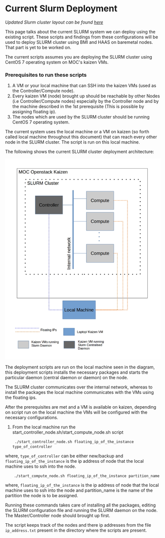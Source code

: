 # Current Slurm Deployment
*Updated Slurm cluster layout can be found [here](https://github.com/CCI-MOC/hpc/wiki/Current-Slurm-cluster)*

This page talks about the current SLURM system we can deploy using the existing script. These scripts and findings from these configurations will be used to deploy SLURM cluster using BMI and HAAS on baremetal nodes. That part is yet to be worked on.    

The current scripts assumes you are deploying the SLURM cluster using CentOS 7 operating system on MOC's kaizen VMs.  
  
### Prerequisites to run these scripts
1. A VM or your local machine that can SSH into the kaizen VMs (used as the Controller/Compute node).  
2. Every kaizen VM (node) brought up should be reachable by other Nodes (i.e Controller/Compute nodes) especially by the Controller node and by the machine described in the 1st prerequisite (This is possible by assigning floating ip).  
3. The nodes which are used by the SLURM cluster should be running CentOS 7 operating system.
  
The current system uses the local machine or a VM on kaizen (so forth called local machine throughout this document) that can reach every other node in the SLURM cluster. The script is run on this local machine.  
  
The following shows the current SLURM cluster deployment architecture:

![SLURM cluster deployment architecture](_static/Slurm.jpg)  
  
The deployment scripts are run on the local machine seen in the diagram, this deployment scripts installs the necessary packages and starts the particular daemon (central daemon or daemon) on the node.

The SLURM cluster communicates over the internal network, whereas to install the packages the local machine communicates with the VMs using the floating ips.  
  
After the prerequisites are met and a VM is available on kaizen, depending on script run on the local machine the VMs will be configured with the necessary configurations.  
  
1. From the local machine run the start_controller_node.sh/start_compute_node.sh script

        ./start_controller_node.sh floating_ip_of_the_instance type_of_controller  
  
where, `type_of_controller` can be either new/backup and `floating_ip_of_the_instance` is the ip address of node that the local machine uses to ssh into the node.  
  
        ./start_compute_node.sh floating_ip_of_the_instance partition_name  
  
where, `floating_ip_of_the_instance` is the ip address of node that the local machine uses to ssh into the node and partition_name is the name of the partition the node is to be assigned.  
  
Running these commands takes care of installing all the packages, editing the SLURM configuration file and running the SLURM daemon on the node. The Master/Controller node should brought up first.

The script keeps track of the nodes and there ip addresses from the file `ip_address.txt` present in the directory where the scripts are present.

